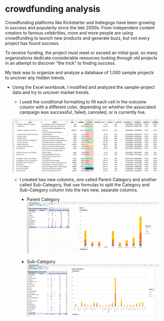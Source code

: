 # crowdfunding analysis

Crowdfunding platforms like Kickstarter and Indiegogo have been growing in success and popularity since the late 2000s. From independent content creators to famous celebrities, more and more people are using crowdfunding to launch new products and generate buzz, but not every project has found success.

To receive funding, the project must meet or exceed an initial goal, so many organizations dedicate considerable resources looking through old projects in an attempt to discover “the trick” to finding success.

My task was to  organize and analyze a database of 1,000 sample projects to uncover any hidden trends.

* Using the Excel workbook, I modified and analyzed the sample-project data and try to uncover market trends.
  * I used the conditional formatting to fill each cell in the outcome column with a different color, depending on whether the associated campaign was successful, failed, canceled, or is currently live.

  ![Alt text](<Screenshot 2023-10-25 110338.png>)

  * I created two new columns, one called Parent Category and another called Sub-Category, that use formulas to split the Category and Sub-Category column into the two new, separate columns.
    * Parent Category
    ![Alt text](<Screenshot 2023-10-25 111538.png>)

    * Sub-Category
    ![Alt text](<Screenshot 2023-10-25 111455.png>)
